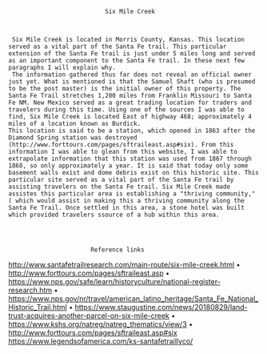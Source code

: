                                Six Mile Creek 
                               
 
	 
	 Six Mile Creek is located in Morris County, Kansas. This location served as a vital part of the Santa Fe trail. This particular extension of the Santa Fe trail is just under 5 miles long and served as an important component to the Santa Fe trail. In these next few paragraphs I will explain why.
	 The information gathered thus far does not reveal an official owner just yet. What is mentioned is that the Samuel Shaft (who is presumed to be the post master) is the initial owner of this property. The Santa Fe Trail stretches 1,200 miles from Franklin Missouri to Santa Fe NM. New Mexico served as a great trading location for traders and travelers during this time. Using one of the sources I was able to find, Six Mile Creek is located East of highway 468; approximately 4 miles of a location known as Burdick. 
	This location is said to be a station, which opened in 1863 after the Diamond Spring station was destroyed (http://www.forttours.com/pages/sftraileast.asp#six). From this information I was able to glean from this website, I was able to extrapolate information that this station was used from 1867 through 1868, so only approximately a year. It is said that today only some basement walls exist and dome debris exist on this historic site. This particular site served as a vital part of the Santa Fe trail by assisting travelers on the Santa Fe trail. Six Mile Creek made assistes this particular area is establishing a "thriving community," ( which would assist in making this a thriving community along the Santa Fe Trail. Once settled in this area, a stone hotel was built which provided travelers ssource of a hub within this area.




                           Reference links
http://www.santafetrailresearch.com/main-route/six-mile-creek.html
•	http://www.forttours.com/pages/sftraileast.asp
•	https://www.nps.gov/safe/learn/historyculture/national-register-research.htm
•	https://www.nps.gov/nr/travel/american_latino_heritage/Santa_Fe_National_Historic_Trail.html
•	https://www.staugustine.com/news/20180829/land-trust-acquires-another-parcel-on-six-mile-creek
•	https://www.kshs.org/natreg/natreg_thematics/view/3
•	http://www.forttours.com/pages/sftraileast.asp#six
    https://www.legendsofamerica.com/ks-santafetraillyco/







